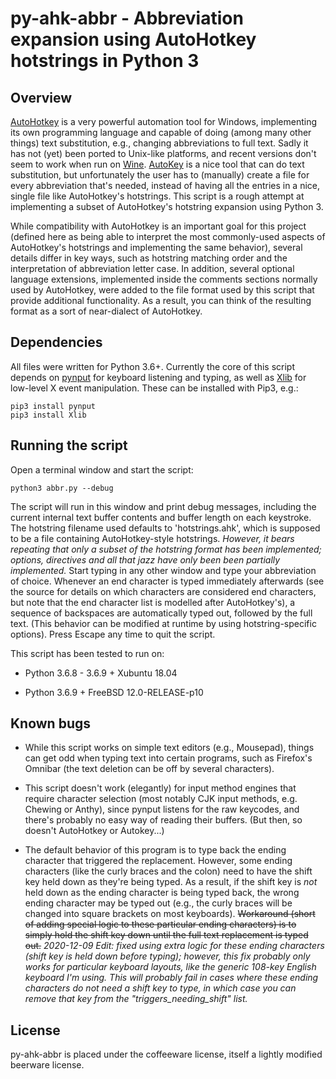 # py-ahk-abbr - Abbreviation expansion using AutoHotkey hotstrings in Python 3

## Overview

[AutoHotkey](https://www.autohotkey.com) is a very powerful automation tool for Windows, implementing its own programming language and capable of doing (among many other things) text substitution, e.g., changing abbreviations to full text. Sadly it has not (yet) been ported to Unix-like platforms, and recent versions don't seem to work when run on [Wine](https://www.winehq.org). [AutoKey](https://github.com/autokey/autokey) is a nice tool that can do text substitution, but unfortunately the user has to (manually) create a file for every abbreviation that's needed, instead of having all the entries in a nice, single file like AutoHotkey's hotstrings. This script is a rough attempt at implementing a subset of AutoHotkey's hotstring expansion using Python 3. 

While compatibility with AutoHotkey is an important goal for this project (defined here as being able to interpret the most commonly-used aspects of AutoHotkey's hotstrings and implementing the same behavior), several details differ in key ways, such as hotstring matching order and the interpretation of abbreviation letter case. In addition, several optional language extensions, implemented inside the comments sections normally used by AutoHotkey, were added to the file format used by this script that provide additional functionality. As a result, you can think of the resulting format as a sort of near-dialect of AutoHotkey.

## Dependencies

All files were written for Python 3.6+. Currently the core of this script depends on [pynput](https://pynput.readthedocs.io/en/latest/) for keyboard listening and typing, as well as [Xlib](https://pypi.org/project/python-xlib/) for low-level X event manipulation. These can be installed with Pip3, e.g.:

```shell
pip3 install pynput
pip3 install Xlib
```

## Running the script

Open a terminal window and start the script:

```shell
python3 abbr.py --debug
```

The script will run in this window and print debug messages, including the current internal text buffer contents and buffer length on each keystroke. The hotstring filename used defaults to 'hotstrings.ahk', which is supposed to be a file containing AutoHotkey-style hotstrings. _However, it bears repeating that only a subset of the hotstring format has been implemented; options, directives and all that jazz have only been been partially implemented._ Start typing in any other window and type your abbreviation of choice. Whenever an end character is typed immediately afterwards (see the source for details on which characters are considered end characters, but note that the end character list is modelled after AutoHotkey's), a sequence of backspaces are automatically typed out, followed by the full text. (This behavior can be modified at runtime by using hotstring-specific options). Press Escape any time to quit the script.

This script has been tested to run on:

* Python 3.6.8 - 3.6.9 + Xubuntu 18.04

* Python 3.6.9 + FreeBSD 12.0-RELEASE-p10

## Known bugs

* While this script works on simple text editors (e.g., Mousepad), things can get odd when typing text into certain programs, such as Firefox's Omnibar (the text deletion can be off by several characters).

* This script doesn't work (elegantly) for input method engines that require character selection (most notably CJK input methods, e.g. Chewing or Anthy), since pynput listens for the raw keycodes, and there's probably no easy way of reading their buffers. (But then, so doesn't AutoHotkey or Autokey...)

* The default behavior of this program is to type back the ending character that triggered the replacement. However, some ending characters (like the curly braces and the colon) need to have the shift key held down as they're being typed. As a result, if the shift key is _not_ held down as the ending character is being typed back, the wrong ending character may be typed out (e.g., the curly braces will be changed into square brackets on most keyboards). ~~Workaround (short of adding special logic to these particular ending characters) is to simply hold the shift key down until the full text replacement is typed out.~~ _2020-12-09 Edit: fixed using extra logic for these ending characters (shift key is held down before typing); however, this fix probably only works for particular keyboard layouts, like the generic 108-key English keyboard I'm using. This will probably fail in cases where these ending characters do not need a shift key to type, in which case you can remove that key from the "triggers_needing_shift" list._

## License

py-ahk-abbr is placed under the coffeeware license, itself a lightly modified beerware license.
